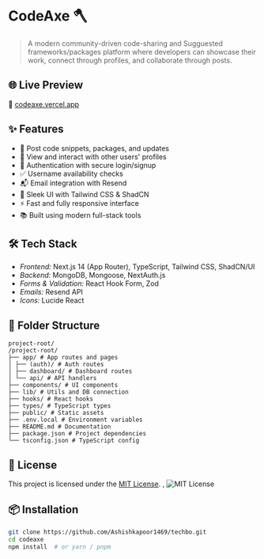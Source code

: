 # CodeAxe 🪓

> A modern community-driven code-sharing and Sugguested frameworks/packages platform where developers can showcase their work, connect through profiles, and collaborate through posts.

## 🌐 Live Preview

🔗 [codeaxe.vercel.app](https://codeaxe.vercel.app)

## ✨ Features

- 📝 Post code snippets, packages, and updates
- 👤 View and interact with other users' profiles
- 🔐 Authentication with secure login/signup
- ✅ Username availability checks
- 📬 Email integration with Resend
- 🎨 Sleek UI with Tailwind CSS & ShadCN
- ⚡ Fast and fully responsive interface
- 📚 Built using modern full-stack tools

## 🛠 Tech Stack

- *Frontend:* Next.js 14 (App Router), TypeScript, Tailwind CSS, ShadCN/UI
- *Backend:* MongoDB, Mongoose, NextAuth.js
- *Forms & Validation:* React Hook Form, Zod
- *Emails:* Resend API
- *Icons:* Lucide React

## 📁 Folder Structure
```
project-root/
/project-root/
├── app/ # App routes and pages
│ ├── (auth)/ # Auth routes
│ ├── dashboard/ # Dashboard routes
│ └── api/ # API handlers
├── components/ # UI components
├── lib/ # Utils and DB connection
├── hooks/ # React hooks
├── types/ # TypeScript types
├── public/ # Static assets
├── .env.local # Environment variables
├── README.md # Documentation
├── package.json # Project dependencies
└── tsconfig.json # TypeScript config

```

## 📃 License

This project is licensed under the [MIT License](./LICENSE).
, ![MIT License](https://img.shields.io/badge/License-MIT-green.svg)

## 📦 Installation

```bash
git clone https://github.com/Ashishkapoor1469/techbo.git
cd codeaxe
npm install  # or yarn / pnpm


